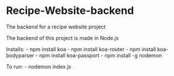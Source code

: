 # Recipe-Website-backend
The backend for a recipe website project

The backend of this project is made in Node.js

Installs:
    - npm install koa
    - npm install koa-router
    - npm install koa-bodyparser
    - npm install koa-passport
    - npm install -g nodemon
    
To run:
    - nodemon index.js
